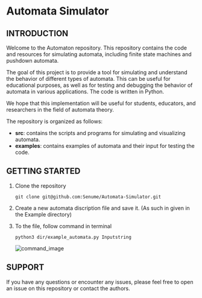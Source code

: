 # **Automata Simulator**
## **INTRODUCTION**

Welcome to the Automaton repository. This repository contains the code and resources for simulating automata, including finite state machines and pushdown automata.

The goal of this project is to provide a tool for simulating and understand the behavior of different types of automata. This can be useful for educational purposes, as well as for testing and debugging the behavior of automata in various applications. The code is written in Python.

We hope that this implementation will be useful for students, educators, and researchers in the field of automata theory.

The repository is organized as follows:

- **src**: contains the scripts and programs for simulating and visualizing automata.
- **examples**: contains examples of automata and their input for testing the code.


## **GETTING STARTED**


1. Clone the repository

    ``` 
    git clone git@github.com:Senume/Automata-Simulator.git
    ```

2. Create a new automata discription file and save it. (As such in given in the Example directory)
3. To the file, follow command in terminal
    ```
    python3 dir/example_automata.py Inputstring
    ```
    ![command_image](https://user-images.githubusercontent.com/101030274/214631497-95fa1234-2484-4266-b64c-15ab54cb7835.png)


## **SUPPORT**

If you have any questions or encounter any issues, please feel free to open an issue on this repository or contact the authors. 
